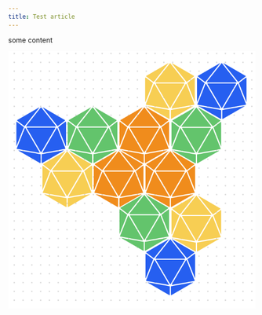 ```yaml
---
title: Test article
---
```

some content

![some image](screenshot-2024-09-12-at-05.31.08.png "image title")
